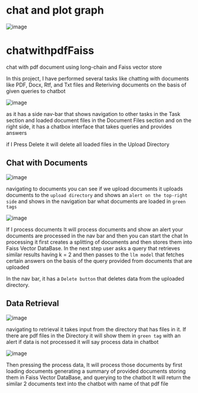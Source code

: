 # chat and plot graph
![image](https://github.com/usmanali414/chatwithpdfFaiss/assets/102586850/5e5d3ae1-4ced-4431-bac7-981184572fce)


# chatwithpdfFaiss
chat with pdf document using long-chain and Faiss vector store

In this project, I have performed several tasks like chatting with documents like PDF, Docx, Rtf, and Txt files and Reteriving documents on the basis of given queries to chatbot

![image](https://github.com/usmanali414/chatwithpdfFaiss/assets/102586850/6d870e84-b6d7-44a1-8c17-6b06e9a80488)

as it has a side nav-bar that shows navigation to other tasks in the Task section and loaded document files in the Document Files section
and on the right side, it has a chatbox interface that takes queries and provides answers

if I Press Delete it will delete all loaded files in the Upload Directory

## Chat with Documents
![image](https://github.com/usmanali414/chatwithpdfFaiss/assets/102586850/2a1a560b-f223-4bd9-b03f-23f12618ccbb)

navigating to documents you can see if we upload documents it uploads documents to the `upload directory` and shows an `alert on the top-right side` and shows in the navigation bar what documents are loaded in `green tags`

![image](https://github.com/usmanali414/chatwithpdfFaiss/assets/102586850/dbe8fa2f-8d0b-4aae-8c2e-900c056ee48d)


If I process documents It will process documents and show an alert your documents are processed in the nav bar and then you can start the chat
In processing it first creates a splitting of documents and then stores them into Faiss Vector DataBase. In the next step user asks a query that retrieves similar results having k = 2 and then passes to the `llm model` that fetches certain answers on the basis of the query provided from documents that are uploaded

In the nav bar, it has a `Delete button` that deletes data from the uploaded directory.

## Data Retrieval 

![image](https://github.com/usmanali414/chatwithpdfFaiss/assets/102586850/cbd66afe-6005-468f-9f9b-40675cc1f0eb)

navigating to retrieval it takes input from the directory that has files in it. If there are pdf files in the Directory it will show them in  `green tag` with an alert if data is not processed it will say process data in chatbot

![image](https://github.com/usmanali414/chatwithpdfFaiss/assets/102586850/40d5f193-74d9-4d0a-911c-a0fd383c2e8c)

Then pressing the process data, It will process those documents by first loading documents generating a summary of provided documents storing them in Faiss Vector DataBase, and querying to the chatbot It will return the similar  2 documents text into the chatbot with name of that pdf file




